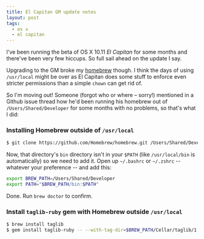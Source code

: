 ```yaml
---
title: El Capitan GM update notes
layout: post
tags:
  - os x
  - el capitan
---
```

I've been running the beta of OS X 10.11 _El Capitan_ for some months and there've been very few hiccups. So full sail ahead on the update I say.

Upgrading to the GM broke my [homebrew][] though. I think the days of using `/usr/local` might be over as El Capitan does some stuff to enforce even stricter permissions than a simple `chown` can get rid of.

So I'm moving out! Someone (forgot who or where &ndash; sorry!) mentioned in a Github issue thread how he'd been running his homebrew out of `/Users/Shared/Developer` for some months with no problems, so that's what I did:

### Installing Homebrew outside of `/usr/local`

```sh
$ git clone https://github.com/Homebrew/homebrew.git /Users/Shared/Developer
```

Now, that directory's `bin` directory isn't in your `$PATH` (like `/usr/local/bin` is automatically) so we need to add it. Open up `~/.bashrc` or `~/.zshrc` -- whatever your preference -- and add this:

```sh
export BREW_PATH=/Users/Shared/Developer
export PATH="$BREW_PATH/bin:$PATH"
```

Done. Run `brew doctor` to confirm.

### Install `taglib-ruby` gem with Homebrew outside `/usr/local`

```sh
$ brew install taglib
$ gem install taglib-ruby -- --with-tag-dir=$BREW_PATH/Cellar/taglib/1.9.1/
```

[homebrew]: http://brew.sh "Homebrew"
